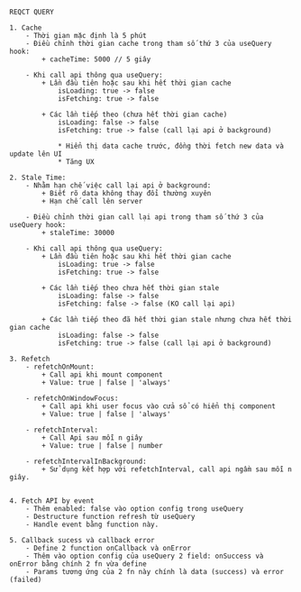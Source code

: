     REQCT QUERY

    1. Cache
        - Thời gian mặc định là 5 phút
        - Điều chỉnh thời gian cache trong tham số thứ 3 của useQuery hook:
            + cacheTime: 5000 // 5 giây

        - Khi call api thông qua useQuery:
            + Lần đầu tiên hoặc sau khi hết thời gian cache
                isLoading: true -> false
                isFetching: true -> false

            + Các lần tiếp theo (chưa hết thời gian cache)
                isLoading: false -> false
                isFetching: true -> false (call lại api ở background)

                * Hiển thị data cache trước, đồng thời fetch new data và update lên UI
                * Tăng UX

    2. Stale Time:
        - Nhằm hạn chế việc call lại api ở background:
            + Biết rõ data không thay đổi thường xuyên
            + Hạn chế call lên server

        - Điều chỉnh thời gian call lại api trong tham số thứ 3 của useQuery hook:
            + staleTime: 30000

        - Khi call api thông qua useQuery:
            + Lần đầu tiên hoặc sau khi hết thời gian cache
                isLoading: true -> false
                isFetching: true -> false

            + Các lần tiếp theo chưa hết thời gian stale
                isLoading: false -> false
                isFetching: false -> false (KO call lại api)

            + Các lần tiếp theo đã hết thời gian stale nhưng chưa hết thời gian cache
                isLoading: false -> false
                isFetching: true -> false (call lại api ở background)

    3. Refetch
        - refetchOnMount:
            + Call api khi mount component
            + Value: true | false | 'always'

        - refetchOnWindowFocus:
            + Call api khi user focus vào cửa sổ có hiển thị component
            + Value: true | false | 'always'

        - refetchInterval:
            + Call Api sau mỗi n giây
            + Value: true | false | number

        - refetchIntervalInBackground:
            + Sử dụng kết hợp với refetchInterval, call api ngầm sau mỗi n giây.


    4. Fetch API by event
        - Thêm enabled: false vào option config trong useQuery
        - Destructure function refresh từ useQuery
        - Handle event bằng function này.

    5. Callback sucess và callback error
        - Define 2 function onCallback và onError
        - Thêm vào option config của useQuery 2 field: onSuccess và onError bằng chính 2 fn vừa define
        - Params tương ứng của 2 fn này chính là data (success) và error (failed)
